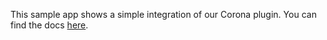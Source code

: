 This sample app shows a simple integration of our Corona plugin. You can find the docs [here](https://support.vungle.com/hc/en-us/articles/204482060).
